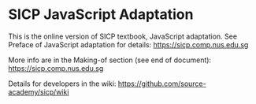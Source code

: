 # SICP JavaScript Adaptation

This is the online version of SICP textbook, JavaScript adaptation. See Preface of JavaScript adaptation for details:
https://sicp.comp.nus.edu.sg

More info are in the Making-of section (see end of document):
https://sicp.comp.nus.edu.sg

Details for developers in the wiki:
https://github.com/source-academy/sicp/wiki


